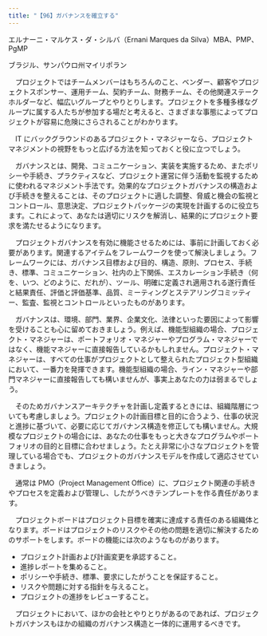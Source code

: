 ```yaml
---
title: "【96】ガバナンスを確立する"
---
```



エルナーニ・マルケス・ダ・シルバ（Ernani Marques da Silva）MBA、PMP、PgMP



ブラジル、サンパウロ州マイリポラン


　プロジェクトではチームメンバーはもちろんのこと、ベンダー、顧客やプロジェクトスポンサー、運用チーム、契約チーム、財務チーム、その他関連ステークホルダーなど、幅広いグループとやりとりします。プロジェクトを多種多様なグループに属する人たちが参加する場だと考えると、さまざまな事態によってプロジェクトが容易に危険にさらされることがわかります。

　IT にバックグラウンドのあるプロジェクト・マネジャーなら、プロジェクトマネジメントの視野をもっと広げる方法を知っておくと役に立つでしょう。

　ガバナンスとは、開発、コミュニケーション、実装を実施するため、またポリシーや手続き、プラクティスなど、プロジェクト運営に伴う活動を監視するために使われるマネジメント手法です。効果的なプロジェクトガバナンスの構造および手続きを整えることは、そのプロジェクトに適した調整、脅威と機会の監視とコントロール、意思決定、プロジェクトパッケージの実現を計画するのに役立ちます。これによって、あなたは適切にリスクを解消し、結果的にプロジェクト要求を満たせるようになります。

　プロジェクトガバナンスを有効に機能させるためには、事前に計画しておく必要があります。関連するアイテムをフレームワークを使って解決しましょう。フレームワークには、ガバナンス目標および目的、構造、原則、プロセス、手続き、標準、コミュニケーション、社内の上下関係、エスカレーション手続き（何を、いつ、どのように、だれが）、ツール、明確に定義され適用される遂行責任と結果責任、評価と評価基準、品質、ミーティングとステアリングコミッティー、監査、監視とコントロールといったものがあります。

　ガバナンスは、環境、部門、業界、企業文化、法律といった要因によって影響を受けることも心に留めておきましょう。例えば、機能型組織の場合、プロジェクト・マネジャーは、ポートフォリオ・マネジャーやプログラム・マネジャーではなく、機能マネジャーに直接報告しているかもしれません。プロジェクト・マネジャーは、すべての仕事がプロジェクトとして整えられたプロジェクト型組織において、一番力を発揮できます。機能型組織の場合、ライン・マネジャーや部門マネジャーに直接報告しても構いませんが、事実上あなたの力は弱まるでしょう。

　そのためガバナンスアーキテクチャを計画し定義するときには、組織階層についても考慮しましょう。プロジェクトの計画目標と目的に合うよう、仕事の状況と進捗に基づいて、必要に応じてガバナンス構造を修正しても構いません。大規模なプロジェクトの場合には、あなたの仕事をもっと大きなプログラムやポートフォリオの目的と目標に合わせましょう。たとえ非常に小さなプロジェクトを管理している場合でも、プロジェクトのガバナンスモデルを作成して適応させていきましょう。

　通常は PMO（Project Management Office）に、プロジェクト関連の手続きやプロセスを定義および管理し、したがうべきテンプレートを作る責任があります。

　プロジェクトボードはプロジェクト目標を確実に達成する責任のある組織体となります。ボードはプロジェクトのリスクやその他の問題を適切に解決するためのサポートをします。ボードの機能には次のようなものがあります。

  - プロジェクト計画および計画変更を承認すること。
  - 進捗レポートを集めること。
  - ポリシーや手続き、標準、要求にしたがうことを保証すること。
  - リスクや問題に対する指針を与えること。
  - プロジェクトの進捗をレビューすること。

　プロジェクトにおいて、ほかの会社とやりとりがあるのであれば、プロジェクトガバナンスもほかの組織のガバナンス構造と一体的に運用するべきです。
